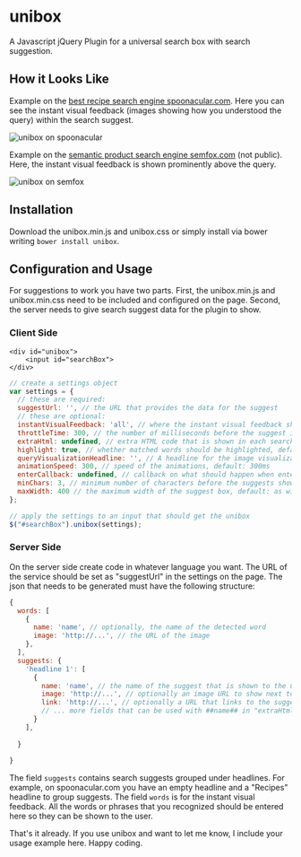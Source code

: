 unibox
======

A Javascript jQuery Plugin for a universal search box with search suggestion.

## How it Looks Like

Example on the [best recipe search engine spoonacular.com](http://spoonacular.com). Here you can see the instant visual feedback (images showing how you understood the query) within the search suggest.

![](https://github.com/ddsky/unibox/blob/master/img/unibox-on-spoonacular.png?raw=true "unibox on spoonacular")

Example on the [semantic product search engine semfox.com](http://semfox.com) (not public). Here, the instant visual feedback is shown prominently above the query.

![](https://github.com/ddsky/unibox/blob/master/img/unibox-on-semfox.png?raw=true "unibox on semfox")

## Installation

Download the unibox.min.js and unibox.css or simply install via bower writing `bower install unibox`.

## Configuration and Usage

For suggestions to work you have two parts. First, the unibox.min.js and unibox.min.css need to be included and configured on the page. Second, the server needs to give search suggest data for the plugin to show.

### Client Side

```
<div id="unibox">
    <input id="searchBox">
</div>
```

```javascript
// create a settings object
var settings = {
  // these are required:
  suggestUrl: '', // the URL that provides the data for the suggest
  // these are optional:
  instantVisualFeedback: 'all', // where the instant visual feedback should be shown, 'top', 'bottom', 'all', or 'none', default: 'all'
  throttleTime: 300, // the number of milliseconds before the suggest is triggered after finished input, default: 300ms
  extraHtml: undefined, // extra HTML code that is shown in each search suggest
  highlight: true, // whether matched words should be highlighted, default: true
  queryVisualizationHeadline: '', // A headline for the image visualization, default: empty
  animationSpeed: 300, // speed of the animations, default: 300ms
  enterCallback: undefined, // callback on what should happen when enter is pressed, default: undefined, meaning the link will be followed
  minChars: 3, // minimum number of characters before the suggests shows, default: 3
  maxWidth: 400 // the maximum width of the suggest box, default: as wide as the input box
};

// apply the settings to an input that should get the unibox
$("#searchBox").unibox(settings);
```

### Server Side

On the server side create code in whatever language you want. The URL of the service should be set as "suggestUrl" in the settings on the page. The json that needs to be generated must have the following structure:

```javascript
{
  words: [
    {
      name: 'name', // optionally, the name of the detected word
      image: 'http://...', // the URL of the image
    },
  ],
  suggests: {
    'headline 1': [
      {
        name: 'name', // the name of the suggest that is shown to the user
        image: 'http://...', // optionally an image URL to show next to the suggest
        link: 'http://...', // optionally a URL that links to the suggested page
        // ... more fields that can be used with ##name## in "extraHtml" templates
      }
    ],
  
  }
 
}
```
The field `suggests` contains search suggests grouped under headlines. For example, on spoonacular.com you have an empty headline and a "Recipes" headline to group suggests.
The field `words` is for the instant visual feedback. All the words or phrases that you recognized should be entered here so they can be shown to the user.

That's it already. If you use unibox and want to let me know, I include your usage example here. Happy coding.
